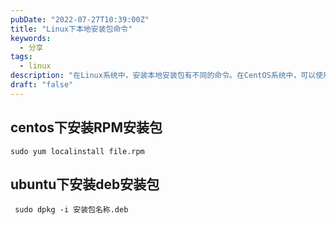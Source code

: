 ```yaml
---
pubDate: "2022-07-27T10:39:00Z"
title: "Linux下本地安装包命令"
keywords:
  - 分享
tags:
  - linux
description: "在Linux系统中，安装本地安装包有不同的命令。在CentOS系统中，可以使用\"sudo yum localinstall file.rpm\"命令来安装RPM安装包。而在Ubuntu系统中，可以使用\"sudo dpkg -i 安装包名称.deb\"命令来安装deb安装包。"
draft: "false"
---
```


<h2>centos下安装RPM安装包</h2><pre><code class="lang-bash">sudo yum localinstall file.rpm</code></pre><h2>ubuntu下安装deb安装包</h2><pre><code class="lang-bash"> sudo dpkg -i 安装包名称.deb</code></pre>